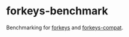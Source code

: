 # forkeys-benchmark

Benchmarking for [forkeys](http://github.com/forkeys/forkeys) and [forkeys-compat](http://github.com/forkeys/forkeys-compat).
